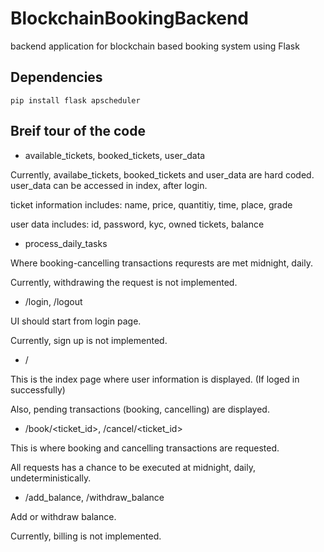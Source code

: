 # BlockchainBookingBackend
backend application for blockchain based booking system using Flask

## Dependencies
```
pip install flask apscheduler
```
## Breif tour of the code

* available_tickets, booked_tickets, user_data

Currently, availabe_tickets, booked_tickets and user_data are hard coded.
user_data can be accessed in index, after login.

ticket information includes:  name, price, quantitiy, time, place, grade

user data includes: id, password, kyc, owned tickets, balance


* process_daily_tasks

Where booking-cancelling transactions requrests are met midnight, daily.

Currently, withdrawing the request is not implemented.


* /login, /logout

UI should start from login page.

Currently, sign up is not implemented.


* /

This is the index page where user information is displayed. (If loged in successfully)

Also, pending transactions (booking, cancelling) are displayed.


* /book/<ticket_id>, /cancel/<ticket_id>

This is where booking and cancelling transactions are requested.

All requests has a chance to be executed at midnight, daily, undeterministically.


* /add_balance, /withdraw_balance

Add or withdraw balance.

Currently, billing is not implemented.
   
